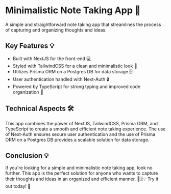 # Minimalistic Note Taking App 📝
A simple and straightforward note taking app that streamlines the process of capturing and organizing thoughts and ideas. 

## Key Features 💡
- Built with NextJS for the front-end 💻
- Styled with TailwindCSS for a clean and minimalistic look 🎨
- Utilizes Prisma ORM on a Postgres DB for data storage 🗄️
- User authentication handled with Next-Auth 🔒
- Powered by TypeScript for strong typing and improved code organization 💼

## Technical Aspects 🛠️
This app combines the power of NextJS, TailwindCSS, Prisma ORM, and TypeScript to create a smooth and efficient note taking experience. The use of Next-Auth ensures secure user authentication and the use of Prisma ORM on a Postgres DB provides a scalable solution for data storage. 

## Conclusion 💡
If you're looking for a simple and minimalistic note taking app, look no further. This app is the perfect solution for anyone who wants to capture their thoughts and ideas in an organized and efficient manner. 💼🗄️💡 Try it out today! 📝
